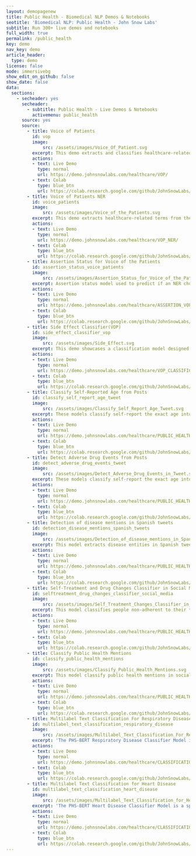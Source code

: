 ```yaml
---
layout: demopagenew
title: Public Health - Biomedical NLP Demos & Notebooks
seotitle: 'Biomedical NLP: Public Health - John Snow Labs'
subtitle: Run 300+ live demos and notebooks
full_width: true
permalink: /public_health
key: demo
nav_key: demo
article_header:
  type: demo
license: false
mode: immersivebg
show_edit_on_github: false
show_date: false
data:
  sections:  
    - secheader: yes
      secheader:
        - subtitle: Public Health - Live Demos & Notebooks
          activemenu: public_health
      source: yes
      source:        
        - title: Voice of Patients
          id: vop           
          image: 
              src: /assets/images/Voice_Of_Patient.svg
          excerpt: This demo extracts and classifies healthcare-related terms from the documents transferred from the patient’s own sentences.
          actions:
          - text: Live Demo
            type: normal
            url: https://demo.johnsnowlabs.com/healthcare/VOP/
          - text: Colab
            type: blue_btn
            url: https://colab.research.google.com/github/JohnSnowLabs/spark-nlp-workshop/blob/master/tutorials/streamlit_notebooks/healthcare/VOICE_OF_PATIENT.ipynb
        - title: Voice of Patients NER
          id: voice_patients           
          image: 
              src: /assets/images/Voice_of_the_Patients.svg
          excerpt: This demo extracts healthcare-related terms from the documents transferred from the patient’s own sentences.
          actions:
          - text: Live Demo
            type: normal
            url: https://demo.johnsnowlabs.com/healthcare/VOP_NER/
          - text: Colab
            type: blue_btn
            url: https://colab.research.google.com/github/JohnSnowLabs/spark-nlp-workshop/blob/master/tutorials/streamlit_notebooks/healthcare/VOICE_OF_PATIENT.ipynb
        - title: Assertion Status for Voice of the Patients 
          id: assertion_status_voice_patients           
          image: 
              src: /assets/images/Assertion_Status_for_Voice_of_the_Patients.svg
          excerpt: Assertion status model used to predict if an NER chunk refers to a positive finding from the patient (Present_Or_Past), or if it refers to a family member or another person (SomeoneElse) or if it is mentioned but not as something present (Hypothetical_Or_Absent).
          actions:
          - text: Live Demo
            type: normal
            url: https://demo.johnsnowlabs.com/healthcare/ASSERTION_VOP/
          - text: Colab
            type: blue_btn
            url: https://colab.research.google.com/github/JohnSnowLabs/spark-nlp-workshop/blob/master/tutorials/Certification_Trainings/Healthcare/35.Voice_of_Patient_Models.ipynb
        - title: Side Effect Classifier(VOP)   
          id: side_effect_classifier_vop 
          image: 
              src: /assets/images/Side_Effect.svg
          excerpt: This demo showcases a classification model designed to detect mentions of side effects in patient-written texts.
          actions:
          - text: Live Demo
            type: normal
            url: https://demo.johnsnowlabs.com/healthcare/VOP_CLASSIFICATION_SIDE_EFFECT/
          - text: Colab
            type: blue_btn
            url: https://colab.research.google.com/github/JohnSnowLabs/spark-nlp-workshop/blob/master/tutorials/streamlit_notebooks/healthcare/VOICE_OF_PATIENT.ipynb
        - title: Classify Self-Reported Age from Posts  
          id: classify_self_report_age_tweet   
          image: 
              src: /assets/images/Classify_Self_Report_Age_Tweet.svg
          excerpt: These models classify self-report the exact age into social media data.
          actions:
          - text: Live Demo
            type: normal
            url: https://demo.johnsnowlabs.com/healthcare/PUBLIC_HEALTH_AGE/
          - text: Colab
            type: blue_btn
            url: https://colab.research.google.com/github/JohnSnowLabs/spark-nlp-workshop/blob/master/tutorials/streamlit_notebooks/healthcare/PUBLIC_HEALTH_MB4SC.ipynb        
        - title: Detect Adverse Drug Events from Posts   
          id: detect_adverse_drug_events_tweet    
          image: 
              src: /assets/images/Detect_Adverse_Drug_Events_in_Tweet.svg
          excerpt: These models classify self-report the exact age into social media data.
          actions:
          - text: Live Demo
            type: normal
            url: https://demo.johnsnowlabs.com/healthcare/PUBLIC_HEALTH_ADE/
          - text: Colab
            type: blue_btn
            url: https://colab.research.google.com/github/JohnSnowLabs/spark-nlp-workshop/blob/master/tutorials/streamlit_notebooks/healthcare/PUBLIC_HEALTH_MB4SC.ipynb        
        - title: Detection of disease mentions in Spanish tweets 
          id: detection_disease_mentions_spanish_tweets       
          image: 
              src: /assets/images/Detection_of_disease_mentions_in_Spanish_tweets.svg
          excerpt: This model extracts disease entities in Spanish tweets.
          actions:
          - text: Live Demo
            type: normal
            url: https://demo.johnsnowlabs.com/healthcare/PUBLIC_HEALTH_NER_DISEASE_ES/
          - text: Colab
            type: blue_btn
            url: https://colab.research.google.com/github/JohnSnowLabs/spark-nlp-workshop/blob/master/tutorials/streamlit_notebooks/healthcare/PUBLIC_HEALTH_NER_DISEASE_ES.ipynb         
        - title: Self-Treatment and Drug Changes Classifier in Social Media
          id: selftreatment_drug_changes_classifier_social_media         
          image: 
              src: /assets/images/Self_Treatment_Changes_Classifier_in_Tweets.svg
          excerpt: This model classifies people non-adherent to their treatments and drugs on social media.
          actions:
          - text: Live Demo
            type: normal
            url: https://demo.johnsnowlabs.com/healthcare/PUBLIC_HEALTH_CHANGE_DRUG_TREATMENT/
          - text: Colab
            type: blue_btn
            url: https://colab.research.google.com/github/JohnSnowLabs/spark-nlp-workshop/blob/master/tutorials/streamlit_notebooks/healthcare/PUBLIC_HEALTH_MB4SC.ipynb                
        - title: Classify Public Health Mentions
          id: classify_public_health_mentions           
          image: 
              src: /assets/images/Classify_Public_Health_Mentions.svg
          excerpt: This model classify public health mentions in social media text.
          actions:
          - text: Live Demo
            type: normal
            url: https://demo.johnsnowlabs.com/healthcare/PUBLIC_HEALTH_MENTIONS/
          - text: Colab
            type: blue_btn
            url: https://colab.research.google.com/github/JohnSnowLabs/spark-nlp-workshop/blob/master/tutorials/streamlit_notebooks/healthcare/PUBLIC_HEALTH_MB4SC.ipynb     
        - title: Multilabel Text Classification For Respiratory Disease
          id: multilabel_text_classification_respiratory_disease           
          image: 
              src: /assets/images/Multilabel_Text_Classification_For_Respiratory_Disease.svg
          excerpt: 'The PHS-BERT Respiratory Disease Classifier Model is a specialized text classification system, engineered to accurately identify and categorize textual mentions of four prominent respiratory diseases: Asthma, Chronic Obstructive Pulmonary Disease (COPD), Emphysema, and Chronic bronchitis.'
          actions:
          - text: Live Demo
            type: normal
            url: https://demo.johnsnowlabs.com/healthcare/CLASSIFICATION_RESPIRATORY/
          - text: Colab
            type: blue_btn
            url: https://colab.research.google.com/github/JohnSnowLabs/spark-nlp-workshop/blob/master/tutorials/streamlit_notebooks/healthcare/PUBLIC_HEALTH_CLASSIFIER_DL.ipynb
        - title: Multilabel Text Classification for Heart Disease
          id: multilabel_text_classification_heart_disease           
          image: 
              src: /assets/images/Multilabel_Text_Classification_for_Heart_Disease.svg
          excerpt: 'The PHS-BERT Heart Disease Classifier Model is a specialized text classification system, engineered to accurately identify and categorize textual mentions of three prominent cardiovascular diseases: Hypertension, Coronary Artery Disease, and Myocardial Infarction.'
          actions:
          - text: Live Demo
            type: normal
            url: https://demo.johnsnowlabs.com/healthcare/CLASSIFICATION_HEART_DISEASE/
          - text: Colab
            type: blue_btn
            url: https://colab.research.google.com/github/JohnSnowLabs/spark-nlp-workshop/blob/master/tutorials/streamlit_notebooks/healthcare/PUBLIC_HEALTH_CLASSIFIER_DL.ipynb
---
```

